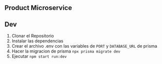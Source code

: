 ## Product Microservice


## Dev

1. Clonar el Repositorio
2. Instalar las dependencias
3. Crear el archivo .env con las variables de `PORT` y `DATABASE_URL` de prisma
4. Hacer la migracion de prisma `npx prisma migrate dev`
5. Ejecutar `npm start run:dev` 

